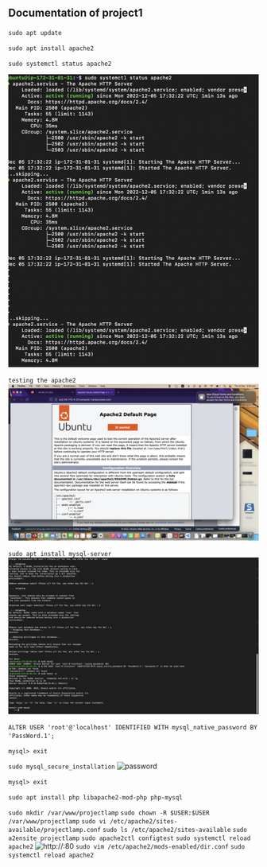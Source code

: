 ## Documentation of project1

`sudo apt update`

`sudo apt install apache2`

`sudo systemctl status apache2`

![apache status running](./images/apache.png)

`testing the apache2` 
![apache default page](./images/apachepage.png)

`sudo apt install mysql-server`
![mysqlserver running](./images/mysql.png)

`ALTER USER 'root'@'localhost' IDENTIFIED WITH mysql_native_password BY 'PassWord.1';`

`mysql> exit`

`sudo mysql_secure_installation`
![password](.images/mysqlpassword.png)

`mysql> exit`

`sudo apt install php libapache2-mod-php php-mysql`

`sudo mkdir /var/www/projectlamp`
`sudo chown -R $USER:$USER /var/www/projectlamp`
`sudo vi /etc/apache2/sites-available/projectlamp.conf`
`sudo ls /etc/apache2/sites-available`
`sudo a2ensite projectlamp`
`sudo apache2ctl configtest`
`sudo systemctl reload apache2`
![http://<Public-IP-Address>:80](.images/hellolamp.png)
`sudo vim /etc/apache2/mods-enabled/dir.conf`
`sudo systemctl reload apache2`


